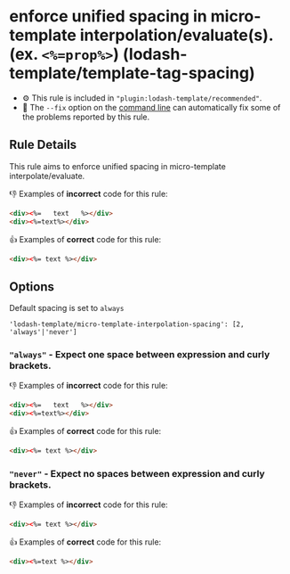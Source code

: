 # enforce unified spacing in micro-template interpolation/evaluate(s). (ex. `<%=prop%>`) (lodash-template/template-tag-spacing)

- :gear: This rule is included in `"plugin:lodash-template/recommended"`.
- :wrench: The `--fix` option on the [command line](http://eslint.org/docs/user-guide/command-line-interface#fix) can automatically fix some of the problems reported by this rule.

## Rule Details

This rule aims to enforce unified spacing in micro-template interpolate/evaluate.

:-1: Examples of **incorrect** code for this rule:

```html
<div><%=   text   %></div>
<div><%=text%></div>
```

:+1: Examples of **correct** code for this rule:

```html
<div><%= text %></div>
```

## Options

Default spacing is set to `always`

```
'lodash-template/micro-template-interpolation-spacing': [2, 'always'|'never']
```

### `"always"` - Expect one space between expression and curly brackets.

:-1: Examples of **incorrect** code for this rule:

```html
<div><%=   text   %></div>
<div><%=text%></div>
```

:+1: Examples of **correct** code for this rule:

```html
<div><%= text %></div>
```

### `"never"` - Expect no spaces between expression and curly brackets.

:-1: Examples of **incorrect** code for this rule:

```html
<div><%= text %></div>
```

:+1: Examples of **correct** code for this rule:

```html
<div><%=text %></div>
```
